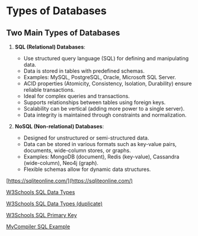# Types of Databases

## Two Main Types of Databases
1. **SQL (Relational) Databases**: 
   - Use structured query language (SQL) for defining and manipulating data.
   - Data is stored in tables with predefined schemas.
   - Examples: MySQL, PostgreSQL, Oracle, Microsoft SQL Server.
   - ACID properties (Atomicity, Consistency, Isolation, Durability) ensure reliable transactions.
   - Ideal for complex queries and transactions.
   - Supports relationships between tables using foreign keys.
   - Scalability can be vertical (adding more power to a single server).
   - Data integrity is maintained through constraints and normalization.

2. **NoSQL (Non-relational) Databases**:
   - Designed for unstructured or semi-structured data. 
   - Data can be stored in various formats such as key-value pairs, documents, wide-column stores, or graphs.
   - Examples: MongoDB (document), Redis (key-value), Cassandra (wide-column), Neo4j (graph).
   - Flexible schemas allow for dynamic data structures.


<!-- Important link for sql  -->
[https://sqliteonline.com/](https://sqliteonline.com/)

[W3Schools SQL Data Types](https://www.w3schools.com/sql/sql_datatypes.asp)

[W3Schools SQL Data Types (duplicate)](https://www.w3schools.com/sql/sql_datatypes.asp)

[W3Schools SQL Primary Key](https://www.w3schools.com/sql/sql_primarykey.asp)

[MyCompiler SQL Example](https://www.mycompiler.io/view/08q0XDT7TFp)